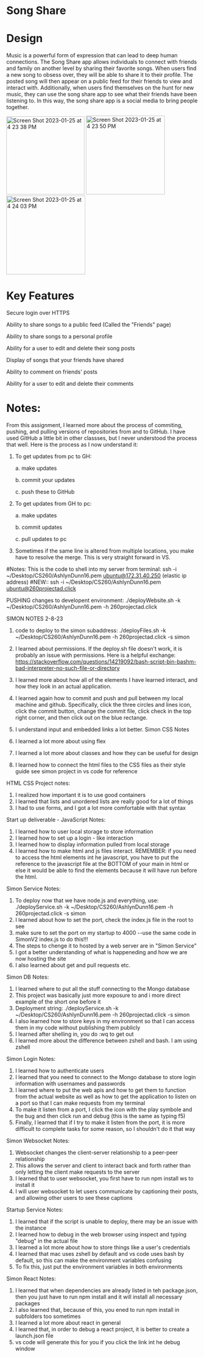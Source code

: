 # Song Share

# Design
Music is a powerful form of expression that can lead to deep human connections. The Song Share app allows individuals to connect with friends and family on another level by sharing their favorite songs. When users find a new song to obsess over, they will be able to share it to their profile. The posted song will then appear on a public feed for their friends to view and interact with. Additionally, when users find themselves on the hunt for new music, they can use the song share app to see what their friends have been listening to. In this way, the song share app is a social media to bring people together. 

<img width="205" alt="Screen Shot 2023-01-25 at 4 23 38 PM" src="https://user-images.githubusercontent.com/97192252/214715683-f6a3f161-43b0-4702-b774-c096d2c492cc.png">
<img width="207" alt="Screen Shot 2023-01-25 at 4 23 50 PM" src="https://user-images.githubusercontent.com/97192252/214715715-905a3bf4-1be3-4af7-897b-a9ea515b1459.png">
<img width="207" alt="Screen Shot 2023-01-25 at 4 24 03 PM" src="https://user-images.githubusercontent.com/97192252/214715747-3a04137d-a1ad-4ae3-a889-6be50aeec4ff.png">


# Key Features
Secure login over HTTPS 

Ability to share songs to a public feed (Called the "Friends" page)

Ability to share songs to a personal profile

Ability for a user to edit and delete their song posts

Display of songs that your friends have shared

Ability to comment on friends' posts

Ability for a user to edit and delete their comments

# Notes:
From this assignment, I learned more about the process of commiting, pushing, and pulling versions of repositories from and to GitHub. I have used GitHub a little bit in other classses, but I never understood the process that well. Here is the process as I now understand it:

1. To get updates from pc to GH:

    a. make updates

    b. commit your updates

    c. push these to GitHub


2. To get updates from GH to pc:

    a. make updates

    b. commit updates

    c. pull updates to pc
    

3. Sometimes if the same line is altered from multiple locations, you make have to resolve the merge. This is very straight forward in VS. 




#Notes: This is the code to shell into my server from terminal: ssh -i ~/Desktop/CS260/AshlynDunn16.pem ubuntu@172.31.40.250 (elastic ip address)
#NEW:: ssh -i ~/Desktop/CS260/AshlynDunn16.pem ubuntu@260projectad.click

PUSHING changes to developent environment: ./deployWebsite.sh -k ~/Desktop/CS260/AshlynDunn16.pem -h 260projectad.click

SIMON NOTES 2-8-23

1. code to deploy to the simon subaddress: ./deployFiles.sh -k ~/Desktop/CS260/AshlynDunn16.pem -h 260projectad.click -s simon
2. I learned about permissions. If the deploy.sh file doesn't work, it is probably an issue with permissions. Here is a helpful exchange: https://stackoverflow.com/questions/14219092/bash-script-bin-bashm-bad-interpreter-no-such-file-or-directory
3. I learned more about how all of the elements I have learned interact, and how they look in an actual application.
4. I learned again how to commit and push and pull between my local machine and github. Specifically, click the three circles and lines icon, click the commit button, change the commit file, click check in the top right corner, and then click out on the blue rectange.
5. I understand input and embedded links a lot better.
Simon CSS Notes

1. I learned a lot more about using flex
2. I learned a lot more about classes and how they can be useful for design
3. I learned how to connect the html files to the CSS files as their style guide
see simon project in vs code for reference


HTML CSS Project notes:
1. I realized how important it is to use good containers
2. I learned that lists and unordered lists are really good for a lot of things
3. I had to use forms, and I got a lot more comfortable with that syntax


Start up deliverable - JavaScript Notes:
1. I learned how to user local storage to store information
2. I learned how to set up a login - like interaction
3. I learned how to display information pulled from local storage
4. I learned how to make html and js files interact. REMEMBER: if you need to access the html elements int he javascript, you have to put the reference to the javascript file at the BOTTOM of your main in html or else it would be able to find the elements because it will have run before the html. 


Simon Service Notes:
1. To deploy now that we have node.js and everything, use: ./deployService.sh -k ~/Desktop/CS260/AshlynDunn16.pem -h 260projectad.click -s simon
2. I learned about how to set the port, check the index.js file in the root to see
3. make sure to set the port on my startup to 4000 --use the same code in SimonV2 index.js to do this!!!
4. The steps to chenge it to hosted by a web server are in "Simon Service"
5. I got a better understanding of what is happeneding and how we are now hosting the site
6. I also learned about get and pull requests etc.

Simon DB Notes:
1. I learned where to put all the stuff connecting to the Mongo database
2. This project was basically just more exposure to and i more direct example of the short one before it
3. Deployment string: ./deployService.sh -k ~/Desktop/CS260/AshlynDunn16.pem -h 260projectad.click -s simon
4. I also learned how to store keys in my environment so that I can access them in my code without publishing them publicly
5. I learned after shelling in, you do :wq to get out
6. I learned more about the difference between zshell and bash. I am using zshell

Simon Login Notes:
1. I learned how to authenticate users
2. I learned that you need to connect to the Mongo database to store login information with usernames and passwords
3. I learned where to put the web apis and how to get them to function from the actual website as well as how to get the application to listen on a port so that I can make requests from my terminal
4. To make it listen from a port, I click the icon with the play symbole and the bug and then click run and debug (this is the same as typing f5)
5. Finally, I learned that if I try to make it listen from the port, it is more difficult to complete tasks for some reason, so I shouldn't do it that way

Simon Websocket Notes:
1. Websocket changes the client-server relationship to a peer-peer relationship
2. This allows the server and client to interact back and forth rather than only letting the client make requests to the server
3. I learned that to user websocket, you first have to run npm install ws to install it
4. I will user websocket to let users communicate by captioning their posts, and allowing other users to see these captions

Startup Service Notes:
1. I learned that if the script is unable to deploy, there may be an issue with the instance
2. I learned how to debug in the web browser using inspect and typing "debug" in the actual file
3. I learned a lot more about how to store things like a user's credentials
4. I learned that mac uses zshell by default and vs code uses bash by default, so this can make the environment variables confusing
5. To fix this, just put the environment variables in both environments

Simon React Notes:
1. I learned that when dependencies are already listed in teh package.json, then you just have to run npm install and it will install all necessary packages
2. I also learned that, because of this, you ened to run npm install in subfolders too sometimes
3. I learned a lot more about react in general
4. I learned that, in order to debug a react project, it is better to create a launch.json file
5. vs code will generate this for you if you click the link int he debug window
